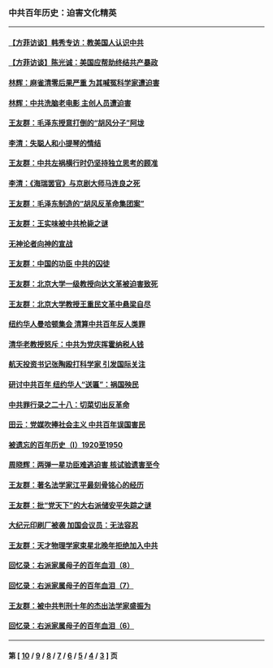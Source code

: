 ### 中共百年历史：迫害文化精英
---
#### [【方菲访谈】韩秀专访：教美国人认识中共](../../pages/nf1176111/n13821310.md?12060430) 
#### [【方菲访谈】陈光诚：美国应帮助终结共产暴政](../../pages/nf1176111/n13759521.md?12060430) 
#### [林辉：麻雀清零后果严重 为其喊冤科学家遭迫害](../../pages/nf1176111/n13746900.md?12060430) 
#### [林辉：中共洗脑老电影 主创人员遭迫害](../../pages/nf1176111/n13699437.md?12060430) 
#### [王友群：毛泽东授意打倒的“胡风分子”阿垅](../../pages/nf1176111/n13592541.md?12060430) 
#### [李清：失聪人和小提琴的情结](../../pages/nf1176111/n13459280.md?12060430) 
#### [王友群：中共左祸横行时仍坚持独立思考的顾准](../../pages/nf1176111/n13444722.md?12060430) 
#### [李清：《海瑞罢官》与京剧大师马连良之死](../../pages/nf1176111/n13412316.md?12060430) 
#### [王友群：毛泽东制造的“胡风反革命集团案”](../../pages/nf1176111/n13324909.md?12060430) 
#### [王友群：王实味被中共枪毙之谜](../../pages/nf1176111/n13307502.md?12060430) 
#### [无神论者向神的宣战](../../pages/nf1176111/n13281535.md?12060430) 
#### [王友群：中国的功臣 中共的囚徒](../../pages/nf1176111/n13291790.md?12060430) 
#### [王友群：北京大学一级教授向达文革被迫害致死](../../pages/nf1176111/n13150966.md?12060430) 
#### [王友群：北京大学教授王重民文革中悬梁自尽](../../pages/nf1176111/n13084645.md?12060430) 
#### [纽约华人曼哈顿集会 清算中共百年反人类罪](../../pages/nf1176111/n13084157.md?12060430) 
#### [清华老教授怒斥：中共为党庆挥霍纳税人钱](../../pages/nf1176111/n13071430.md?12060430) 
#### [航天投资书记张陶殴打科学家 引发国际关注](../../pages/nf1176111/n13069132.md?12060430) 
#### [研讨中共百年 纽约华人“送匾”：祸国殃民](../../pages/nf1176111/n13057367.md?12060430) 
#### [中共罪行录之二十八：切菜切出反革命](../../pages/nf1176111/n13030600.md?12060430) 
#### [田云：党媒吹捧社会主义 中共百年误国害民](../../pages/nf1176111/n13006682.md?12060430) 
#### [被遗忘的百年历史（I）1920至1950](../../pages/nf1176111/n12986411.md?12060430) 
#### [周晓辉：两弹一星功臣难逃迫害 核试验遗害至今](../../pages/nf1176111/n12974997.md?12060430) 
#### [王友群：著名法学家江平最刻骨铭心的经历](../../pages/nf1176111/n12970787.md?12060430) 
#### [王友群：批“党天下”的大右派储安平失踪之谜](../../pages/nf1176111/n12954229.md?12060430) 
#### [大纪元印刷厂被袭 加国会议员：无法容忍](../../pages/nf1176111/n12883028.md?12060430) 
#### [王友群：天才物理学家束星北晚年拒绝加入中共](../../pages/nf1176111/n12792913.md?12060430) 
#### [回忆录：右派家属母子的百年血泪（8）](../../pages/nf1176111/n12706196.md?12060430) 
#### [回忆录：右派家属母子的百年血泪（7）](../../pages/nf1176111/n12706191.md?12060430) 
#### [王友群：被中共判刑十年的杰出法学家盛振为](../../pages/nf1176111/n12706141.md?12060430) 
#### [回忆录：右派家属母子的百年血泪（6）](../../pages/nf1176111/n12698863.md?12060430) 

---
#### 第 [ [10](./10.md?12060430) / [9](./9.md?12060430) / [8](./8.md?12060430) / [7](./7.md?12060430) / [6](./6.md?12060430) / [5](./5.md?12060430) / [4](./4.md?12060430) / [3](./3.md?12060430) ] 页
